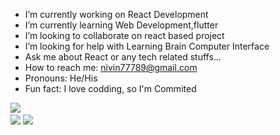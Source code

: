 

- I’m currently working on React Development
- I’m currently learning Web Development,flutter
- I’m looking to collaborate on react based project
- I’m looking for help with Learning Brain Computer Interface
- Ask me about React or any tech related stuffs...
- How to reach me: nivin77789@gmail.com
- Pronouns: He/His
- Fun fact: I love codding, so I'm Commited


<img src="https://github-readme-streak-stats.herokuapp.com/?user=nivin77789&date_format=M%20j%5B%2C%20Y%5D&theme=github_dark&hide_border=true&">  <nobr>  
  <img src="https://github-readme-stats.vercel.app/api?username=nivin77789&show_icons=true&theme=github_dark&hide_border=true">
<img src="https://github-readme-stats.vercel.app/api/top-langs/?username=nivin77789&layout=compact&theme=github_dark&hide_border=true">

